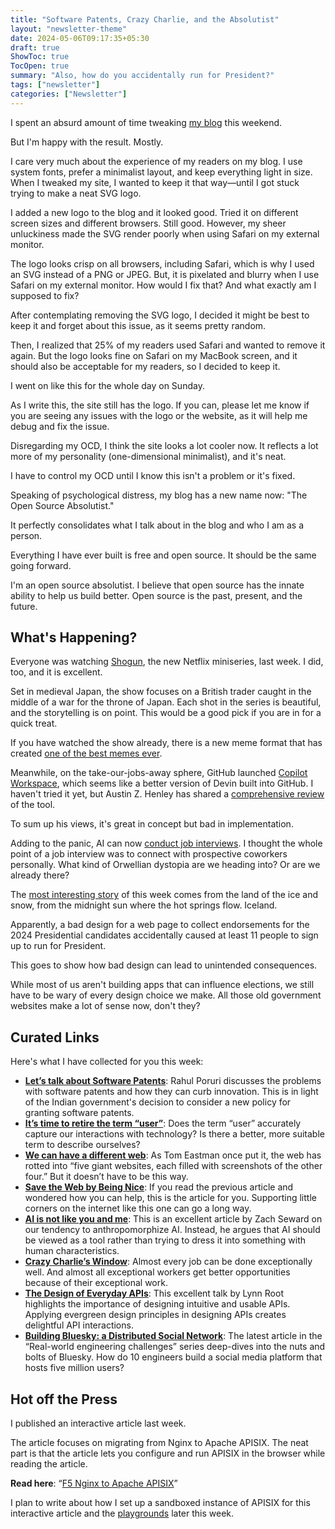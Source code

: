 ```yaml
---
title: "Software Patents, Crazy Charlie, and the Absolutist"
layout: "newsletter-theme"
date: 2024-05-06T09:17:35+05:30
draft: true
ShowToc: true
TocOpen: true
summary: "Also, how do you accidentally run for President?"
tags: ["newsletter"]
categories: ["Newsletter"]
---
```


I spent an absurd amount of time tweaking [my blog](https://navendu.me/) this weekend.

But I'm happy with the result. Mostly.

I care very much about the experience of my readers on my blog. I use system fonts, prefer a minimalist layout, and keep everything light in size. When I tweaked my site, I wanted to keep it that way—until I got stuck trying to make a neat SVG logo.

I added a new logo to the blog and it looked good. Tried it on different screen sizes and different browsers. Still good. However, my sheer unluckiness made the SVG render poorly when using Safari on my external monitor.

The logo looks crisp on all browsers, including Safari, which is why I used an SVG instead of a PNG or JPEG. But, it is pixelated and blurry when I use Safari on my external monitor. How would I fix that? And what exactly am I supposed to fix?

After contemplating removing the SVG logo, I decided it might be best to keep it and forget about this issue, as it seems pretty random.

Then, I realized that 25% of my readers used Safari and wanted to remove it again. But the logo looks fine on Safari on my MacBook screen, and it should also be acceptable for my readers, so I decided to keep it.

I went on like this for the whole day on Sunday.

As I write this, the site still has the logo. If you can, please let me know if you are seeing any issues with the logo or the website, as it will help me debug and fix the issue.

Disregarding my OCD, I think the site looks a lot cooler now. It reflects a lot more of my personality (one-dimensional minimalist), and it's neat.

I have to control my OCD until I know this isn't a problem or it's fixed.

Speaking of psychological distress, my blog has a new name now: "The Open Source Absolutist."

It perfectly consolidates what I talk about in the blog and who I am as a person.

Everything I have ever built is free and open source. It should be the same going forward.

I'm an open source absolutist. I believe that open source has the innate ability to help us build better. Open source is the past, present, and the future.

## What's Happening?

Everyone was watching [Shogun](https://en.wikipedia.org/wiki/Sh%C5%8Dgun_(2024_miniseries)), the new Netflix miniseries, last week. I did, too, and it is excellent.

Set in medieval Japan, the show focuses on a British trader caught in the middle of a war for the throne of Japan. Each shot in the series is beautiful, and the storytelling is on point. This would be a good pick if you are in for a quick treat.

If you have watched the show already, there is a new meme format that has created [one of the best memes ever](https://twitter.com/TrungTPhan/status/1783163600363753791).

Meanwhile, on the take-our-jobs-away sphere, GitHub launched [Copilot Workspace](https://github.blog/2024-04-29-github-copilot-workspace/), which seems like a better version of Devin built into GitHub. I haven't tried it yet, but Austin Z. Henley has shared a [comprehensive review](https://austinhenley.com/blog/copilotworkspace.html) of the tool.

To sum up his views, it's great in concept but bad in implementation.

Adding to the panic, AI can now [conduct job interviews](https://www.youtube.com/watch?v=FllnUBvhoUc). I thought the whole point of a job interview was to connect with prospective coworkers personally. What kind of Orwellian dystopia are we heading into? Or are we already there?

The [most interesting story](https://uxdesign.cc/how-do-you-accidentally-run-for-president-of-iceland-0d71a4785a1e) of this week comes from the land of the ice and snow, from the midnight sun where the hot springs flow. Iceland.

Apparently, a bad design for a web page to collect endorsements for the 2024 Presidential candidates accidentally caused at least 11 people to sign up to run for President.

This goes to show how bad design can lead to unintended consequences.

While most of us aren't building apps that can influence elections, we still have to be wary of every design choice we make. All those old government websites make a lot of sense now, don't they?

## Curated Links

Here's what I have collected for you this week:

- **[Let’s talk about Software Patents](https://www.youtube.com/watch?v=6Xfj6NyKSgE)**: Rahul Poruri discusses the problems with software patents and how they can curb innovation. This is in light of the Indian government's decision to consider a new policy for granting software patents.
- **[It’s time to retire the term “user”](https://www.technologyreview.com/2024/04/19/1090872/ai-users-people-terms/)**: Does the term “user” accurately capture our interactions with technology? Is there a better, more suitable term to describe ourselves?
- **[We can have a different web](https://www.citationneeded.news/we-can-have-a-different-web/)**: As Tom Eastman once put it, the web has rotted into “five giant websites, each filled with screenshots of the other four.” But it doesn’t have to be this way.
- **[Save the Web by Being Nice](https://sheep.horse/2024/4/save_the_web_by_being_nice.html)**: If you read the previous article and wondered how you can help, this is the article for you. Supporting little corners on the internet like this one can go a long way.
- **[AI is not like you and me](https://www.zachseward.com/ai-is-not-a-person/)**: This is an excellent article by Zach Seward on our tendency to anthropomorphize AI. Instead, he argues that AI should be viewed as a tool rather than trying to dress it into something with human characteristics.
- **[Crazy Charlie’s Window](https://randsinrepose.com/archives/crazy-charlies-window/)**: Almost every job can be done exceptionally well. And almost all exceptional workers get better opportunities because of their exceptional work.
- **[The Design of Everyday APIs](https://www.youtube.com/watch?v=bVoM2WLt6Hk)**: This excellent talk by Lynn Root highlights the importance of designing intuitive and usable APIs. Applying evergreen design principles in designing APIs creates delightful API interactions.
- **[Building Bluesky: a Distributed Social Network](https://newsletter.pragmaticengineer.com/p/bluesky)**: The latest article in the “Real-world engineering challenges” series deep-dives into the nuts and bolts of Bluesky. How do 10 engineers build a social media platform that hosts five million users?

## Hot off the Press

I published an interactive article last week.

The article focuses on migrating from Nginx to Apache APISIX. The neat part is that the article lets you configure and run APISIX in the browser while reading the article.

**Read here**: “[F5 Nginx to Apache APISIX](https://navendu.me//posts/nginx-to-apisix/)”

I plan to write about how I set up a sandboxed instance of APISIX for this interactive article and the [playgrounds](https://navendu.me/playground/apisix/) later this week.
